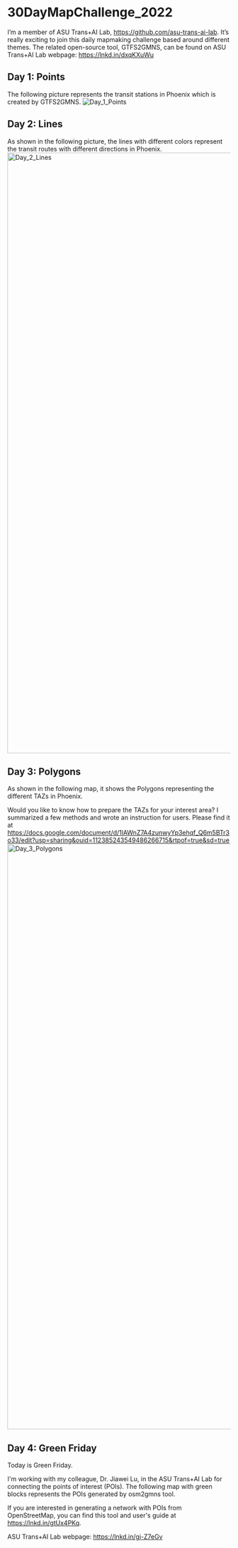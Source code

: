 # 30DayMapChallenge_2022

I’m a member of ASU Trans+AI Lab, https://github.com/asu-trans-ai-lab. It’s really exciting to join this daily mapmaking challenge based around different themes. The related open-source tool, GTFS2GMNS, can be found on ASU Trans+AI Lab webpage: https://lnkd.in/dxqKXuWu

## Day 1: Points
The following picture represents the transit stations in Phoenix which is created by GTFS2GMNS.
![Day_1_Points](https://user-images.githubusercontent.com/38580581/199546918-af514b64-720e-4913-b77b-318802bb5c4e.png)

## Day 2: Lines
As shown in the following picture, the lines with different colors represent the transit routes with different directions in Phoenix.
<img width="1352" alt="Day_2_Lines" src="https://user-images.githubusercontent.com/38580581/199625573-9fbb7a9c-0d17-4530-b544-c35add9fa4f8.png">

## Day 3: Polygons

As shown in the following map, it shows the Polygons representing the different TAZs in Phoenix.

Would you like to know how to prepare the TAZs for your interest area? I summarized a few methods and wrote an instruction for users. Please find it at https://docs.google.com/document/d/1lAWnZ7A4zunwyYp3ehqf_Q6m5BTr3o33/edit?usp=sharing&ouid=112385243549486266715&rtpof=true&sd=true
<img width="1318" alt="Day_3_Polygons" src="https://user-images.githubusercontent.com/38580581/201134871-91a6e67b-11fd-4dcf-a783-079df693e9a8.png">

## Day 4: Green Friday
Today is Green Friday.

I'm working with my colleague, Dr. Jiawei Lu, in the ASU Trans+AI Lab for connecting the points of interest (POIs). The following map with green blocks represents the POIs generated by osm2gmns tool.

If you are interested in generating a network with POIs from OpenStreetMap, you can find this tool and user's guide at https://lnkd.in/gtUx4PKq.

ASU Trans+AI Lab webpage: https://lnkd.in/gj-Z7eGv
